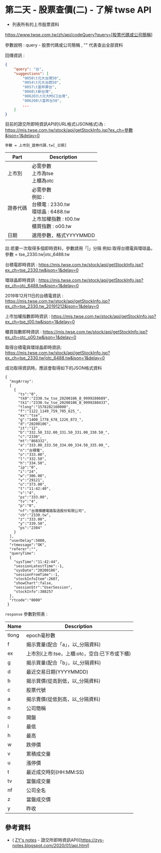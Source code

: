 # 第二天 - 股票查價(二) - 了解 twse API 

- 列表所有的上市股票資料

https://www.twse.com.tw/zh/api/codeQuery?query=[股票代碼或公司簡稱]

參數說明 : query - 股票代碼或公司簡稱 , "" 代表查出全部資料

回傳資訊 : 
```json
{
    "query": "台",
    "suggestions": [
        "0050\t元大台灣50",
        "0054\t元大台商50",
        "0057\t富邦摩台",
        "0060\t新台灣",
        "006203\t元大MSCI台灣",
        "006208\t富邦台50",
        ...
    ]
}
```

目前的證交所即時資訊API的URL格式(JSON格式)為 :
https://mis.twse.com.tw/stock/api/getStockInfo.jsp?ex_ch=參數&json=1&delay=0

`參數 = 上市別_證券代碼.tw[_日期]`

| Part     | Description                                                  |
| -------- | ------------------------------------------------------------ |
| 上市別   | 必需參數  <br/> 上市為tse <br/> 上櫃為otc                     |
| 證券代碼 | 必需參數  <br/> 例如 : <br/> 台積電 : 2330.tw <br/>環球晶 : 6488.tw <br/>上市加權指數 : t00.tw <br/>櫃買指數 : o00.tw |
| 日期     | 選用參數，格式YYYYMMDD                                       |

註:若要一次取得多個即時資料，參數請用「|」分隔
例如:取得台積電與環球晶，參數 = tse_2330.tw|otc_6488.tw

台積電即時資訊 : 
https://mis.twse.com.tw/stock/api/getStockInfo.jsp?ex_ch=tse_2330.tw&json=1&delay=0

環球晶即時資訊 : 
https://mis.twse.com.tw/stock/api/getStockInfo.jsp?ex_ch=otc_6488.tw&json=1&delay=0

2019年12月11日的台積電資訊 : 
https://mis.twse.com.tw/stock/api/getStockInfo.jsp?ex_ch=tse_2330.tw_20191212&json=1&delay=0

上市加權指數即時資訊 : 
https://mis.twse.com.tw/stock/api/getStockInfo.jsp?ex_ch=tse_t00.tw&json=1&delay=0

櫃買指數即時資訊 : 
https://mis.twse.com.tw/stock/api/getStockInfo.jsp?ex_ch=otc_o00.tw&json=1&delay=0

取得台積電與環球晶即時資訊:
https://mis.twse.com.tw/stock/api/getStockInfo.jsp?ex_ch=tse_2330.tw|otc_6488.tw&json=1&delay=0

成功取得資訊時，應該會取得如下的JSON格式資料
```json=
{
  "msgArray":
  [
    {
      "ts":"0",
      "tk0":"2330.tw_tse_20200106_B_9999280689",
      "tk1":"2330.tw_tse_20200106_B_9999280433",
      "tlong":"1578282160000",
      "f":"1122_1149_759_705_625_",
      "ex":"tse",
      "g":"1400_1778_678_1226_873_",
      "d":"20200106",
      "it":"12",
      "b":"332.50_332.00_331.50_331.00_330.50_",
      "c":"2330",
      "mt":"868332",
      "a":"333.00_333.50_334.00_334.50_335.00_",
      "n":"台積電",
      "o":"333.00",
      "l":"332.50",
      "h":"334.50",
      "ip":"0",
      "i":"24",
      "w":"306.00",
      "v":"29121",
      "u":"373.00",
      "t":"11:42:40",
      "s":"4",
      "pz":"333.00",
      "tv":"4",
      "p":"0",
      "nf":"台灣積體電路製造股份有限公司",
      "ch":"2330.tw",
      "z":"333.00",
      "y":"339.50",
      "ps":"2304"
    }
  ],
  "userDelay":5000,
  "rtmessage":"OK",
  "referer":"",
  "queryTime":
  {
    "sysTime":"11:42:44",
    "sessionLatestTime":-1,
    "sysDate":"20200106",
    "sessionFromTime":-1,
    "stockInfoItem":2607,
    "showChart":false,
    "sessionStr":"UserSession",
    "stockInfo":388257
  },
  "rtcode":"0000"
 }
```

`response` 參數對照表 :

| Name  | Description                                   |
| ----- | --------------------------------------------- |
| tlong | epoch毫秒數                                   |
| f     | 揭示賣量(配合「a」，以_分隔資料)              |
| ex    | 上市別(上市:tse，上櫃:otc，空白:已下市或下櫃) |
| g     | 揭示買量(配合「b」，以_分隔資料)              |
| d     | 最近交易日期(YYYYMMDD)                        |
| b     | 揭示買價(從高到低，以_分隔資料)               |
| c     | 股票代號                                      |
| a     | 揭示賣價(從低到高，以_分隔資料)               |
| n     | 公司簡稱                                      |
| o     | 開盤                                          |
| l     | 最低                                          |
| h     | 最高                                          |
| w     | 跌停價                                        |
| v     | 累積成交量                                    |
| u     | 漲停價                                        |
| t     | 最近成交時刻(HH:MM:SS)                        |
| tv    | 當盤成交量                                    |
| nf    | 公司全名                                      |
| z     | 當盤成交價                                    |
| y     | 昨收                                          |


## 參考資料

- ( [ZY's notes](https://zys-notes.blogspot.com/) - 證交所即時資訊API)[https://zys-notes.blogspot.com/2020/01/api.html]